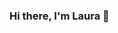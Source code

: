 ### Hi there, I'm Laura 👋

<!--
**lauraleechu/lauraleechu** is a ✨ _special_ ✨ repository because its `README.md` (this file) appears on your GitHub profile.

- 🌱 I’m currently learning R
- 📫 How to reach me: laura.leechu@mail.utoronto.ca
- ⚡ Fun fact: I can say chicken in 8 languages 🍗
-->
